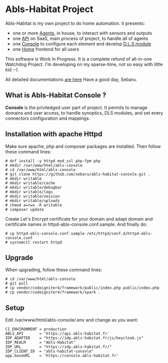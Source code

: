 # Abls-Habitat Project

Abls-Habitat is my own project to do home automation. it presents:

* one or more [Agents](https://github.com/sebaru/abls-habitat-agent), in house, to interact with sensors and outputs
* one [API](https://github.com/sebaru/abls-habitat-api) on SaaS, main process of project, to handle all of agents
* one [Console](https://github.com/sebaru/abls-habitat-console) to configure each element and develop [D.L.S module](https://docs.abls-habitat.fr/)
* one [Home](https://github/com/sebaru/abls-habitat-home) frontend for all users

This software is Work In Progress. It is a complete refund of all-in-one Watchdog Project.
I'm developing on my sparse-time, not so easy with little kid :-).

All detailed documentations [are here](https://docs.abls-habitat.fr)
Have a good day, Sebaru.

## What is Abls-Habitat Console ?

**Console** is the priviledged user part of project.
It permits to manage domains and user access, to handle synoptics, DLS modules, and set every connectors configuration and mappings.

## Installation with apache Httpd

Make sure apache, php and composer packages are installed. Then follow these command lines:

    # dnf install -y httpd mod_ssl php-fpm php
    # mkdir /var/www/html/abls-console
    # cd /var/www/html/abls-console
    # git clone https://github.com/sebaru/abls-habitat-console.git .
    # mkdir writable
    # mkdir writable/cache
    # mkdir writable/debugbar
    # mkdir writable/logs
    # mkdir writable/session
    # mkdir writable/uploads
    # chmod a=rwx -R writable
    # composer update

Create Let's Encrypt certificate for your domain and adapt domain and certificate names in httpd-abls-console.conf.sample. And finally do:

    # cp httpd-abls-console.conf.sample /etc/httpd/conf.d/httpd-abls-console.conf
    # systemctl restart httpd

## Upgrade

When upgrading, follow these command lines:

    # cd /var/www/html/abls-console
    # git pull
    # cp vendor/codeigniter4/framework/public/index.php public/index.php
    # cp vendor/codeigniter4/framework/spark .

## Setup

Edit /var/www/html/abls-console/.env and change as you want:

    CI_ENVIRONMENT = production
    ABLS_API       = 'https://api.abls-habitat.fr'
    IDP_ADAPTER    = "https://idp.abls-habitat.fr/js/keycloak.js"
    IDP_REALM      = "Abls-Habitat"
    IDP_URL        = "https://idp.abls-habitat.fr/"
    IDP_CLIENT_ID  = "abls-habitat-console"
    app.baseURL    = 'https://console.abls-habitat.fr'
